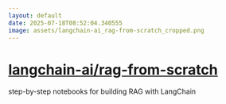 ```yaml
---
layout: default
date: 2025-07-18T08:52:04.340555
image: assets/langchain-ai_rag-from-scratch_cropped.png
---
```


# [langchain-ai/rag-from-scratch](https://github.com/langchain-ai/rag-from-scratch)

step-by-step notebooks for building RAG with LangChain
